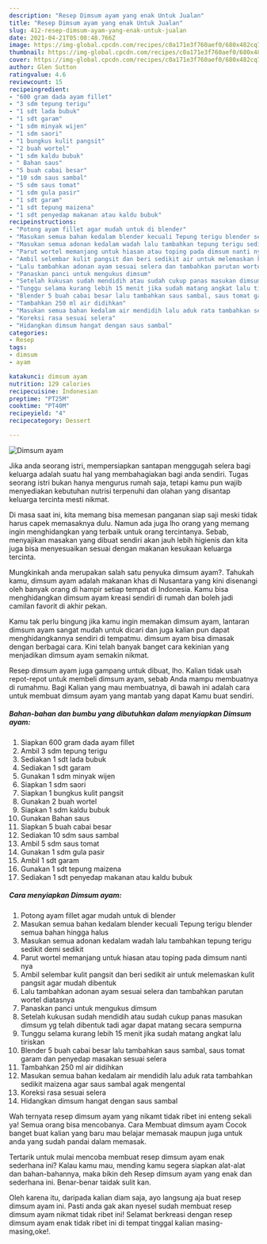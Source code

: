 ```yaml
---
description: "Resep Dimsum ayam yang enak Untuk Jualan"
title: "Resep Dimsum ayam yang enak Untuk Jualan"
slug: 412-resep-dimsum-ayam-yang-enak-untuk-jualan
date: 2021-04-21T05:08:48.766Z
image: https://img-global.cpcdn.com/recipes/c0a171e3f760aef0/680x482cq70/dimsum-ayam-foto-resep-utama.jpg
thumbnail: https://img-global.cpcdn.com/recipes/c0a171e3f760aef0/680x482cq70/dimsum-ayam-foto-resep-utama.jpg
cover: https://img-global.cpcdn.com/recipes/c0a171e3f760aef0/680x482cq70/dimsum-ayam-foto-resep-utama.jpg
author: Glen Sutton
ratingvalue: 4.6
reviewcount: 15
recipeingredient:
- "600 gram dada ayam fillet"
- "3 sdm tepung terigu"
- "1 sdt lada bubuk"
- "1 sdt garam"
- "1 sdm minyak wijen"
- "1 sdm saori"
- "1 bungkus kulit pangsit"
- "2 buah wortel"
- "1 sdm kaldu bubuk"
- " Bahan saus"
- "5 buah cabai besar"
- "10 sdm saus sambal"
- "5 sdm saus tomat"
- "1 sdm gula pasir"
- "1 sdt garam"
- "1 sdt tepung maizena"
- "1 sdt penyedap makanan atau kaldu bubuk"
recipeinstructions:
- "Potong ayam fillet agar mudah untuk di blender"
- "Masukan semua bahan kedalam blender kecuali Tepung terigu blender semua bahan hingga halus"
- "Masukan semua adonan kedalam wadah lalu tambahkan tepung terigu sedikit demi sedikit"
- "Parut wortel memanjang untuk hiasan atau toping pada dimsum nanti nya"
- "Ambil selembar kulit pangsit dan beri sedikit air untuk melemaskan kulit pangsit agar mudah dibentuk"
- "Lalu tambahkan adonan ayam sesuai selera dan tambahkan parutan wortel diatasnya"
- "Panaskan panci untuk mengukus dimsum"
- "Setelah kukusan sudah mendidih atau sudah cukup panas masukan dimsum yg telah dibentuk tadi agar dapat matang secara sempurna"
- "Tunggu selama kurang lebih 15 menit jika sudah matang angkat lalu tiriskan"
- "Blender 5 buah cabai besar lalu tambahkan saus sambal, saus tomat garam dan penyedap masakan sesuai selera"
- "Tambahkan 250 ml air didihkan"
- "Masukan semua bahan kedalam air mendidih lalu aduk rata tambahkan sedikit maizena agar saus sambal agak mengental"
- "Koreksi rasa sesuai selera"
- "Hidangkan dimsum hangat dengan saus sambal"
categories:
- Resep
tags:
- dimsum
- ayam

katakunci: dimsum ayam 
nutrition: 129 calories
recipecuisine: Indonesian
preptime: "PT25M"
cooktime: "PT40M"
recipeyield: "4"
recipecategory: Dessert

---
```



![Dimsum ayam](https://img-global.cpcdn.com/recipes/c0a171e3f760aef0/680x482cq70/dimsum-ayam-foto-resep-utama.jpg)

Jika anda seorang istri, mempersiapkan santapan menggugah selera bagi keluarga adalah suatu hal yang membahagiakan bagi anda sendiri. Tugas seorang istri bukan hanya mengurus rumah saja, tetapi kamu pun wajib menyediakan kebutuhan nutrisi terpenuhi dan olahan yang disantap keluarga tercinta mesti nikmat.

Di masa  saat ini, kita memang bisa memesan panganan siap saji meski tidak harus capek memasaknya dulu. Namun ada juga lho orang yang memang ingin menghidangkan yang terbaik untuk orang tercintanya. Sebab, menyajikan masakan yang dibuat sendiri akan jauh lebih higienis dan kita juga bisa menyesuaikan sesuai dengan makanan kesukaan keluarga tercinta. 



Mungkinkah anda merupakan salah satu penyuka dimsum ayam?. Tahukah kamu, dimsum ayam adalah makanan khas di Nusantara yang kini disenangi oleh banyak orang di hampir setiap tempat di Indonesia. Kamu bisa menghidangkan dimsum ayam kreasi sendiri di rumah dan boleh jadi camilan favorit di akhir pekan.

Kamu tak perlu bingung jika kamu ingin memakan dimsum ayam, lantaran dimsum ayam sangat mudah untuk dicari dan juga kalian pun dapat menghidangkannya sendiri di tempatmu. dimsum ayam bisa dimasak dengan berbagai cara. Kini telah banyak banget cara kekinian yang menjadikan dimsum ayam semakin nikmat.

Resep dimsum ayam juga gampang untuk dibuat, lho. Kalian tidak usah repot-repot untuk membeli dimsum ayam, sebab Anda mampu membuatnya di rumahmu. Bagi Kalian yang mau membuatnya, di bawah ini adalah cara untuk membuat dimsum ayam yang mantab yang dapat Kamu buat sendiri.

<!--inarticleads1-->

##### Bahan-bahan dan bumbu yang dibutuhkan dalam menyiapkan Dimsum ayam:

1. Siapkan 600 gram dada ayam fillet
1. Ambil 3 sdm tepung terigu
1. Sediakan 1 sdt lada bubuk
1. Sediakan 1 sdt garam
1. Gunakan 1 sdm minyak wijen
1. Siapkan 1 sdm saori
1. Siapkan 1 bungkus kulit pangsit
1. Gunakan 2 buah wortel
1. Siapkan 1 sdm kaldu bubuk
1. Gunakan  Bahan saus
1. Siapkan 5 buah cabai besar
1. Sediakan 10 sdm saus sambal
1. Ambil 5 sdm saus tomat
1. Gunakan 1 sdm gula pasir
1. Ambil 1 sdt garam
1. Gunakan 1 sdt tepung maizena
1. Sediakan 1 sdt penyedap makanan atau kaldu bubuk




<!--inarticleads2-->

##### Cara menyiapkan Dimsum ayam:

1. Potong ayam fillet agar mudah untuk di blender
1. Masukan semua bahan kedalam blender kecuali Tepung terigu blender semua bahan hingga halus
1. Masukan semua adonan kedalam wadah lalu tambahkan tepung terigu sedikit demi sedikit
1. Parut wortel memanjang untuk hiasan atau toping pada dimsum nanti nya
1. Ambil selembar kulit pangsit dan beri sedikit air untuk melemaskan kulit pangsit agar mudah dibentuk
1. Lalu tambahkan adonan ayam sesuai selera dan tambahkan parutan wortel diatasnya
1. Panaskan panci untuk mengukus dimsum
1. Setelah kukusan sudah mendidih atau sudah cukup panas masukan dimsum yg telah dibentuk tadi agar dapat matang secara sempurna
1. Tunggu selama kurang lebih 15 menit jika sudah matang angkat lalu tiriskan
1. Blender 5 buah cabai besar lalu tambahkan saus sambal, saus tomat garam dan penyedap masakan sesuai selera
1. Tambahkan 250 ml air didihkan
1. Masukan semua bahan kedalam air mendidih lalu aduk rata tambahkan sedikit maizena agar saus sambal agak mengental
1. Koreksi rasa sesuai selera
1. Hidangkan dimsum hangat dengan saus sambal




Wah ternyata resep dimsum ayam yang nikamt tidak ribet ini enteng sekali ya! Semua orang bisa mencobanya. Cara Membuat dimsum ayam Cocok banget buat kalian yang baru mau belajar memasak maupun juga untuk anda yang sudah pandai dalam memasak.

Tertarik untuk mulai mencoba membuat resep dimsum ayam enak sederhana ini? Kalau kamu mau, mending kamu segera siapkan alat-alat dan bahan-bahannya, maka bikin deh Resep dimsum ayam yang enak dan sederhana ini. Benar-benar taidak sulit kan. 

Oleh karena itu, daripada kalian diam saja, ayo langsung aja buat resep dimsum ayam ini. Pasti anda gak akan nyesel sudah membuat resep dimsum ayam nikmat tidak ribet ini! Selamat berkreasi dengan resep dimsum ayam enak tidak ribet ini di tempat tinggal kalian masing-masing,oke!.

